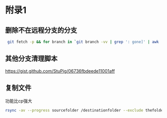 # 附录1

## 删除不在远程分支的分支

```bash
 git fetch -p && for branch in `git branch -vv | grep ': gone]' | awk '{print $1}'`; do git branch -D $branch; done
```

## 其他分支清理脚本

https://gist.github.com/StuPig/06736fbdeede11001aff

## 复制文件

功能比cp强大

```bash
rsync -av --progress sourcefolder /destinationfolder --exclude thefoldertoexclude
```

